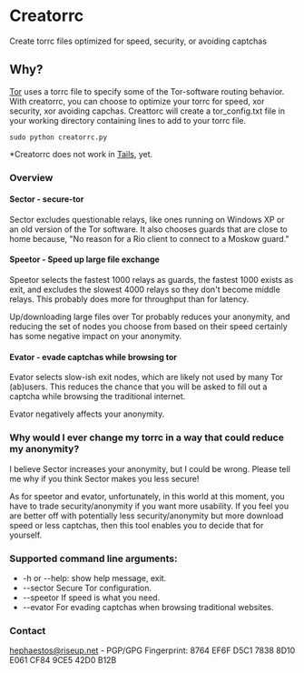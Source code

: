 # Creatorrc
Create torrc files optimized for speed, security, or avoiding captchas

## Why?
[Tor](https://torproject.org) uses a torrc file to specify some of the Tor-software routing behavior.
With creatorrc, you can choose to optimize your torrc for speed, xor security, xor avoiding capchas.
Creattorc will create a tor_config.txt file in your working directory containing lines to add to your torrc file.

```shell
sudo python creatorrc.py
```
*Creatorrc does not work in [Tails](https://tails.boum.org/), yet.

### Overview
#### Sector - secure-tor
Sector excludes questionable relays, like ones running on Windows XP or an old version of the Tor software. It also chooses guards that are close to home because, "No reason for a Rio client to connect to a Moskow guard."

#### Speetor - Speed up large file exchange
Speetor selects the fastest 1000 relays as guards, the fastest 1000 exists as exit, and excludes the slowest 4000 relays so they don't become middle relays. This probably does more for throughput than for latency. 

Up/downloading large files over Tor probably reduces your anonymity, and reducing the set of nodes you choose from based on their speed certainly has some negative impact on your anonymity. 

#### Evator - evade captchas while browsing tor
Evator selects slow-ish exit nodes, which are likely not used by many Tor (ab)users. This reduces the chance that you will be asked to fill out a captcha while browsing the traditional internet. 

Evator negatively affects your anonymity.

### Why would I ever change my torrc in a way that could reduce my anonymity?
I believe Sector increases your anonymity, but I could be wrong. Please tell me why if you think Sector makes you less secure!

As for speetor and evator, unfortunately, in this world at this moment, you have to trade security/anonymity if you want more usability. 
If you feel you are better off with potentially less security/anonymity but more download speed or less captchas, then this tool enables you to decide that for yourself.


### Supported command line arguments:

- -h or --help: show help message, exit.
- --sector	Secure Tor configuration.
- --speetor	If speed is what you need.
- --evator	For evading captchas when browsing traditional websites.


### Contact

[hephaestos@riseup.net](mailto:hephaestos@riseup.net) - PGP/GPG Fingerprint: 8764 EF6F D5C1 7838 8D10 E061 CF84 9CE5 42D0 B12B

